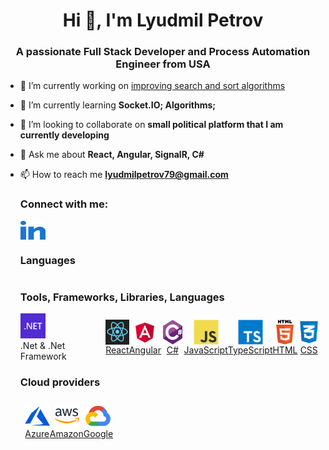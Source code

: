 <h1 align="center">Hi 👋, I'm Lyudmil Petrov</h1>
<h3 align="center">
  A passionate Full Stack Developer and Process Automation Engineer from USA
</h3>

- 🔭 I’m currently working on [improving search and sort
  algorithms](https://github.com/lyudmilpetrov/Algorithms)
- 🌱 I’m currently learning **Socket.IO; Algorithms;**

- 👯 I’m looking to collaborate on **small political platform that I am currently developing**

- 💬 Ask me about **React, Angular, SignalR, C#**

- 📫 How to reach me **lyudmilpetrov79@gmail.com**

  <h3 align="left">Connect with me:</h3>
  <p align="left">
    <a
      href="https://www.linkedin.com/in/lyudmil-petrov/"
      target="blank"
      >
      <img
        align="center"
        src="./assets/linkedin.svg"
        height="30"
        width="40"
      />
    </a>
  </p>
  <h3 align="left">Languages</h3>
  <div style="display: flex; flex-wrap: wrap; align-items: center; justify-content: flex-start;">
    <div style="display: flex; flex-direction: row; align-items: center;">

    </div>
  </div>
  <h3 align="left">Tools, Frameworks, Libraries, Languages</h3>
    <div style="display: flex; flex-wrap: wrap; align-items: center; justify-content: flex-start;">
      <div style="display: flex; flex-direction: row; align-items: center;">
      <div style="display: flex; flex-direction: column;">
      <a href="https://dotnet.microsoft.com/" target="_blank" rel="noreferrer">
      <img src="./assets/dotnet.svg" alt="dotnet" width="40" height="40"/>
      </a>
      <span>.Net & .Net Framework</span>
      </div>
        <a href="https://react.dev" target="_blank" rel="noreferrer" style="display: flex; flex-direction: column; align-items: center; text-align: center;">
            <img
              src="./assets/react.jpeg"
              alt="react"
              width="40"
              height="40"
            />
            <span>React</span>
        </a>
        <a href="https://angular.io" target="_blank" rel="noreferrer" style="display: flex; flex-direction: column; align-items: center; text-align: center;">
            <img
              src="./assets/angular.svg"
              alt="angular"
              width="40"
              height="40"
              title="Angular - HTML and TypeScript-based web application framework"
            />
            <span>Angular</span>
        </a>
        <a href="https://www.w3schools.com/cs/" target="_blank" rel="noreferrer" style="display: flex; flex-direction: column; align-items: center; text-align: center;">
          <img
            src="./assets/csharp.svg"
            alt="csharp"
            width="40"
            height="40"
            title="C#"
          />          <span>C#</span>
        </a>
        <a
        href="https://developer.mozilla.org/en-US/docs/Web/JavaScript"
        target="_blank"
        rel="noreferrer" style="display: flex; flex-direction: column; align-items: center; text-align: center;">
        <img
          src="./assets/javascript.svg"
          alt="javascript"
          width="40"
          height="40"
          title="JavaScript"
        /        <span>JavaScript</span>
        </a>
        <a href="https://www.typescriptlang.org/" target="_blank" rel="noreferrer" style="display: flex; flex-direction: column; align-items: center; text-align: center;">
          <img
            src="./assets/typescript.svg"
            alt="typescript"
            width="40"
            height="40"
            title="TypeScript"
          /        <span>TypeScript</span>
        </a>
        <a href="https://www.w3.org/html/" target="_blank" rel="noreferrer" style="display: flex; flex-direction: column; align-items: center; text-align: center;">
          <img
            src="./assets/html5.svg"
            alt="html5"
            width="40"
            height="40"
            title="HTML"
          /        <span>HTML</span>
        </a>
        <a href="https://www.w3schools.com/css/" target="_blank" rel="noreferrer" style="display: flex; flex-direction: column; align-items: center; text-align: center;">
            <img
              src="./assets/css.png"
              alt="css"
              width="40"
              height="40"
            />
            <span>CSS</span>
        </a>
    </div>
  </div>
  <h3 align="left">Cloud providers</h3>
  <p align="left">
  <div style="display: flex; flex-wrap: wrap; align-items: center; justify-content: flex-start;">
    <div style="display: flex; flex-direction: row; align-items: center; margin: 7px;"> 
      <a href="https://azure.microsoft.com/en-in/" target="_blank" rel="noreferrer" style="display: flex; flex-direction: column; align-items: center; text-align: center;">
        <img
          src="./assets/azure.svg"
          alt="azure"
          width="40"
          height="40"
        />
        <span>Azure</span>
    </a>
    <a href="https://aws.amazon.com" target="_blank" rel="noreferrer" style="display: flex; flex-direction: column; align-items: center; text-align: center;">
      <img
        src="./assets/aws.svg"
        alt="aws"
        width="40"
        height="40"
      />
      <span>Amazon</span>
    </a>
     <a href="https://cloud.google.com" target="_blank" rel="noreferrer" style="display: flex; flex-direction: column; align-items: center; text-align: center;">
      <img
        src="./assets/google.svg"
        alt="gcp"
        width="40"
        height="40"
      />
      <span>Google</span>
    </a>
    </div>
  </div>
  <!-- <h3 align="left">UI frameworks and others</h3>
  <p align="left">
  <div style="display: flex; flex-wrap: wrap; align-items: center; justify-content: flex-start;">
    <div style="display: flex; flex-direction: row; align-items: center; margin: 7px;">
      <a href="https://getbootstrap.com" target="_blank" rel="noreferrer" style="display: flex; flex-direction: column; align-items: center; text-align: center;">
        <img
          src="./assets/bootstrap.png"
          alt="bootstrap"
          width="40"
          height="40"
        /        <span>Bootstrap</span>
      </a>
    <a href="https://www.chartjs.org" target="_blank" rel="noreferrer" style="display: flex; flex-direction: column; align-items: center; text-align: center;">
      <img
        src="./assets/chartjs.svg"
        alt="chartjs"
        width="40"
        height="40"
            <span>Chart.js</span>
    </a>


    <a href="https://d3js.org/" target="_blank" rel="noreferrer" style="display: flex; flex-direction: column; align-items: center; text-align: center;">
      <img
        src="https://raw.githubusercontent.com/devicons/devicon/master/icons/d3js/d3js-original.svg"
        alt="d3js"
        width="40"
        height="40"
      />
    </a>

    <a href="https://expressjs.com" target="_blank" rel="noreferrer" style="display: flex; flex-direction: column; align-items: center; text-align: center;">
      <img
        src="https://raw.githubusercontent.com/devicons/devicon/master/icons/express/express-original-wordmark.svg"
        alt="express"
        width="40"
        height="40"
      />
    </a>
   
    <a href="https://git-scm.com/" target="_blank" rel="noreferrer" style="display: flex; flex-direction: column; align-items: center; text-align: center;">
      <img
        src="https://www.vectorlogo.zone/logos/git-scm/git-scm-icon.svg"
        alt="git"
        width="40"
        height="40"
      />
    </a>
    <a href="https://graphql.org" target="_blank" rel="noreferrer" style="display: flex; flex-direction: column; align-items: center; text-align: center;">
      <img
        src="https://www.vectorlogo.zone/logos/graphql/graphql-icon.svg"
        alt="graphql"
        width="40"
        height="40"
      />
    </a>


    <a href="https://www.mongodb.com/" target="_blank" rel="noreferrer" style="display: flex; flex-direction: column; align-items: center; text-align: center;">
      <img
        src="https://raw.githubusercontent.com/devicons/devicon/master/icons/mongodb/mongodb-original-wordmark.svg"
        alt="mongodb"
        width="40"
        height="40"
      />
    </a>
    <a
      href="https://www.microsoft.com/en-us/sql-server"
      target="_blank"
      rel="noreferrer"
      style="margin: 7px"
    >
      <img
        src="https://www.svgrepo.com/show/303229/microsoft-sql-server-logo.svg"
        alt="mssql"
        width="40"
        height="40"
      />
    </a>
    <a href="https://www.mysql.com/" target="_blank" rel="noreferrer" style="display: flex; flex-direction: column; align-items: center; text-align: center;">
      <img
        src="https://raw.githubusercontent.com/devicons/devicon/master/icons/mysql/mysql-original-wordmark.svg"
        alt="mysql"
        width="40"
        height="40"
      />
    </a>
    <a href="https://nodejs.org" target="_blank" rel="noreferrer" style="display: flex; flex-direction: column; align-items: center; text-align: center;">
      <img
        src="https://raw.githubusercontent.com/devicons/devicon/master/icons/nodejs/nodejs-original-wordmark.svg"
        alt="nodejs"
        width="40"
        height="40"
      />
    </a>
    <a href="https://www.oracle.com/" target="_blank" rel="noreferrer" style="display: flex; flex-direction: column; align-items: center; text-align: center;">
      <img
        src="https://raw.githubusercontent.com/devicons/devicon/master/icons/oracle/oracle-original.svg"
        alt="oracle"
        width="40"
        height="40"
      />
    </a>
    <a href="https://postman.com" target="_blank" rel="noreferrer" style="display: flex; flex-direction: column; align-items: center; text-align: center;">
      <img
        src="https://www.vectorlogo.zone/logos/getpostman/getpostman-icon.svg"
        alt="postman"
        width="40"
        height="40"
      />
    </a>
    <a href="https://www.python.org" target="_blank" rel="noreferrer" style="display: flex; flex-direction: column; align-items: center; text-align: center;">
      <img
        src="https://raw.githubusercontent.com/devicons/devicon/master/icons/python/python-original.svg"
        alt="python"
        width="40"
        height="40"
      />
    </a>

    <a href="https://redux.js.org" target="_blank" rel="noreferrer" style="display: flex; flex-direction: column; align-items: center; text-align: center;">
      <img
        src="https://raw.githubusercontent.com/devicons/devicon/master/icons/redux/redux-original.svg"
        alt="redux"
        width="40"
        height="40"
      />
    </a>
    <a href="https://www.tensorflow.org" target="_blank" rel="noreferrer" style="display: flex; flex-direction: column; align-items: center; text-align: center;">
      <img
        src="https://www.vectorlogo.zone/logos/tensorflow/tensorflow-icon.svg"
        alt="tensorflow"
        width="40"
        height="40"
      />
    </a>

      </div>
    </div>
  </p> -->
